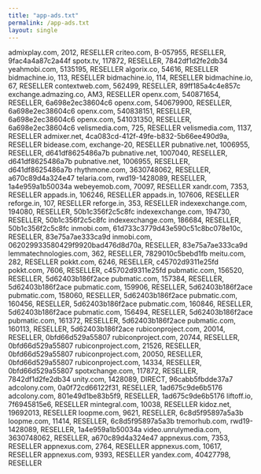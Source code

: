 ```yaml
---
title: "app-ads.txt"
permalink: /app-ads.txt
layout: single
---
```


admixplay.com, 2012, RESELLER
criteo.com, B-057955, RESELLER, 9fac4a4a87c2a44f
spotx.tv, 117872, RESELLER, 7842df1d2fe2db34
yeahmobi.com, 5135195, RESELLER
algorix.co, 54616, RESELLER
bidmachine.io, 113, RESELLER
bidmachine.io, 114, RESELLER
bidmachine.io, 67, RESELLER
contextweb.com, 562499, RESELLER, 89ff185a4c4e857c
exchange.admazing.co, AM3, RESELLER
openx.com, 540871654, RESELLER, 6a698e2ec38604c6
openx.com, 540679900, RESELLER, 6a698e2ec38604c6
openx.com, 540838151, RESELLER, 6a698e2ec38604c6
openx.com, 541031350, RESELLER, 6a698e2ec38604c6
velismedia.com, 725, RESELLER
velismedia.com, 1137, RESELLER
admixer.net, 4ca083cd-412f-49fe-b832-5b66ee490d9a, RESELLER
bidease.com, exchange-20, RESELLER
pubnative.net, 1006955, RESELLER, d641df8625486a7b
pubnative.net, 1007040, RESELLER, d641df8625486a7b
pubnative.net, 1006955, RESELLER, d641df8625486a7b
rhythmone.com, 3630748062, RESELLER, a670c89d4a324e47
telaria.com, rwd19-1428089, RESELLER, 1a4e959a1b50034a
webeyemob.com, 70097, RESELLER
xandr.com, 7353, RESELLER
appads.in, 106246, RESELLER
appads.in, 107606, RESELLER
reforge.in, 107, RESELLER
reforge.in, 353, RESELLER
indexexchange.com, 194080, RESELLER, 50b1c356f2c5c8fc
indexexchange.com, 194730, RESELLER, 50b1c356f2c5c8fc
indexexchange.com, 186684, RESELLER, 50b1c356f2c5c8fc
inmobi.com, 61d733c3779d43e590c51c8bc078e10c, RESELLER, 83e75a7ae333ca9d
inmobi.com, 062029933580429f9920bad476d8d70a, RESELLER, 83e75a7ae333ca9d
lemmatechnologies.com, 362, RESELLER, 7829010c5bebd1fb
meitu.com, 282, RESELLER
pokkt.com, 6246, RESELLER, c45702d9311e25fd
pokkt.com, 7606, RESELLER, c45702d9311e25fd
pubmatic.com, 156520, RESELLER, 5d62403b186f2ace
pubmatic.com, 157384, RESELLER, 5d62403b186f2ace
pubmatic.com, 159906, RESELLER, 5d62403b186f2ace
pubmatic.com, 158060, RESELLER, 5d62403b186f2ace
pubmatic.com, 160456, RESELLER, 5d62403b186f2ace
pubmatic.com, 160846, RESELLER, 5d62403b186f2ace
pubmatic.com, 156494, RESELLER, 5d62403b186f2ace
pubmatic.com, 161372, RESELLER, 5d62403b186f2ace
pubmatic.com, 160113, RESELLER, 5d62403b186f2ace
rubiconproject.com, 20014, RESELLER, 0bfd66d529a55807
rubiconproject.com, 20744, RESELLER, 0bfd66d529a55807
rubiconproject.com, 21526, RESELLER, 0bfd66d529a55807
rubiconproject.com, 20050, RESELLER, 0bfd66d529a55807
rubiconproject.com, 14334, RESELLER, 0bfd66d529a55807
spotxchange.com, 117872, RESELLER, 7842df1d2fe2db34
unity.com, 1428089, DIRECT, 96cabb5fbdde37a7
adcolony.com, 0a0f72cd66122f31, RESELLER, 1ad675c9de6b5176
adcolony.com, 801e49d1be83b5f9, RESELLER, 1ad675c9de6b5176
liftoff.io, 7f6945815e6, RESELLER
mintegral.com, 10038, RESELLER
kidoz.net, 19692013, RESELLER
loopme.com, 9621, RESELLER, 6c8d5f95897a5a3b
loopme.com, 11414, RESELLER, 6c8d5f95897a5a3b
tremorhub.com, rwd19-1428089, RESELLER, 1a4e959a1b50034a
video.unrulymedia.com, 3630748062, RESELLER, a670c89d4a324e47
appnexus.com, 7353, RESELLER
appnexus.com, 2764, RESELLER
appnexus.com, 10617, RESELLER
appnexus.com, 9393, RESELLER
yandex.com, 40427798, RESELLER
